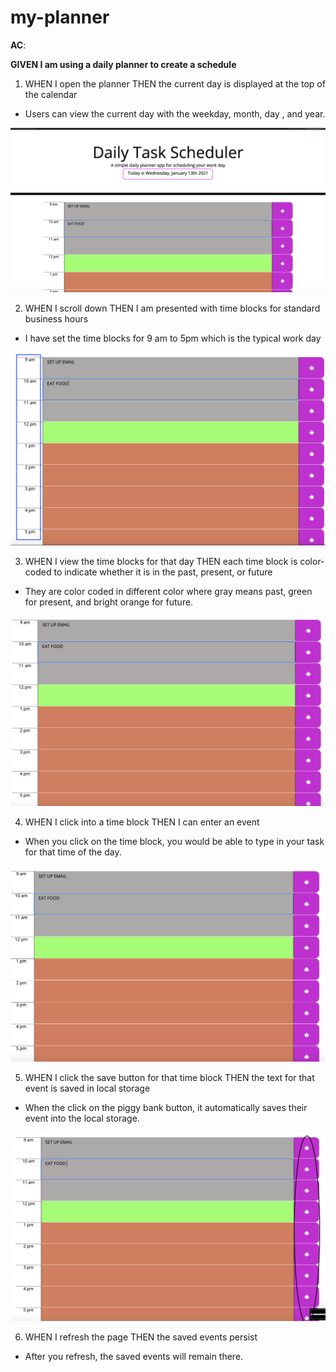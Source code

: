 # my-planner

**AC**: 

**GIVEN I am using a daily planner to create a schedule**
1. WHEN I open the planner 
THEN the current day is displayed at the top of the calendar

- Users can view the current day with the weekday, month, day , and year. 

![Alt text](img/currentday.png?raw=true "Optional Title")

2. WHEN I scroll down
THEN I am presented with time blocks for standard business hours

- I have set the time blocks for 9 am to 5pm which is the typical work day

![Alt text](img/timeblock.png?raw=true "Optional Title")

3. WHEN I view the time blocks for that day
THEN each time block is color-coded to indicate whether it is in the past, present, or future

- They are color coded in different color where gray means past, green for present, and bright orange for future. 

![Alt text](img/color.png?raw=true "Optional Title")

4. WHEN I click into a time block
THEN I can enter an event

- When you click on the time block, you would be able to type in your task for that time of the day. 

![Alt text](img/event.png?raw=true "Optional Title")

5. WHEN I click the save button for that time block
THEN the text for that event is saved in local storage

- When the click on the piggy bank button, it automatically saves their event into the local storage. 

![Alt text](img/savebutton.png?raw=true "Optional Title")

6. WHEN I refresh the page
THEN the saved events persist

- After you refresh, the saved events will remain there. 



